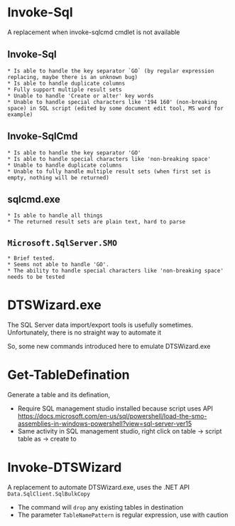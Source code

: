 # Invoke-Sql
A replacement when invoke-sqlcmd cmdlet is not available

## Invoke-Sql
    * Is able to handle the key separator `GO` (by regular expression replacing, maybe there is an unknown bug)
    * Is able to handle duplicate columns
    * Fully support multiple result sets
    * Unable to handle 'Create or alter' key words
    * Unable to handle special characters like '194 160' (non-breaking space) in SQL script (edited by some document edit tool, MS word for example)

## Invoke-SqlCmd
    * Is able to handle the key separator 'GO'
    * Is able to handle special characters like 'non-breaking space'
    * Unable to handle duplicate columns
    * Unable to fully handle multiple result sets (when first set is empty, nothing will be returned)

## sqlcmd.exe
    * Is able to handle all things
    * The returned result sets are plain text, hard to parse

## `Microsoft.SqlServer.SMO`
    * Brief tested. 
    * Seems not able to handle 'GO'.
    * The ability to handle special characters like 'non-breaking space' needs to be tested

# DTSWizard.exe
The SQL Server data import/export tools is usefully sometimes. Unfortunately, there is no straight way to automate it

So, some new commands introduced here to emulate DTSWizard.exe

# Get-TableDefination
Generate a table and its defination,

 - Require SQL management studio installed because script uses API https://docs.microsoft.com/en-us/sql/powershell/load-the-smo-assemblies-in-windows-powershell?view=sql-server-ver15
 - Same activity in SQL management studio, right click on table -> script table as -> create to

# Invoke-DTSWizard
A replacement to automate DTSWizard.exe, uses the .NET API `Data.SqlClient.SqlBulkCopy`

 - The command will `drop` any existing tables in destination
 - The parameter `TableNamePattern` is regular expression, use with caution
